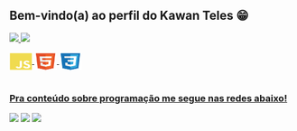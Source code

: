 ## Bem-vindo(a) ao perfil do Kawan Teles 😁

<div>
<a href="https://github.com/KawanTeles">
<img height="180em" src="https://github-readme-stats.vercel.app/api?username=KawanTeles&show_icons=true&theme=tokyonight&include_all_commits=true&count_private=true"/>
<img height="180em" src="https://github-readme-stats.vercel.app/api/top-langs/?username=KawanTeles&layout=compact&langs_count=6&theme=tokyonight"/>
</div>

<div style="display: inline_block"><br>
<img align="center" alt="Js" height="30" width="40" src="https://raw.githubusercontent.com/devicons/devicon/master/icons/javascript/javascript-plain.svg ">
<img align="center" alt="HTML" height="30" width="40" src="https://raw.githubusercontent.com/devicons/devicon/master/icons/html5/html5-original.svg ">
<img align="center" alt="CSS" height="30" width="40" src="https://raw.githubusercontent.com/devicons/devicon/master/icons/css3/css3-original.svg ">
</div>

<br>

### Pra conteúdo sobre programação me segue nas redes abaixo!

<div>
<a href="https://instagram.com/kawan_167m" target="_blank"><img src="https://img.shields.io/badge/-Instagram-%23E4405F?style=for-the-badge&logo=instagram&logoColor=white" target="_blank"></a>
<a href="kawanvictortelesdasilvasilva@gmail.com"><img src="https://img.shields.io/badge/-Gmail-%23333?style=for-the-badge&logo=gmail&logoColor=white" alvo ="_blank"></a>
<a href=""target="_blank"><img src="https://img.shields.io/badge/-LinkedIn-%230077B5?style= for-the-badge&logo=linkedin&logoColor=white" target="_blank"></a>
</div>
